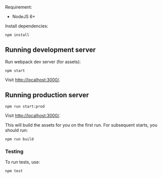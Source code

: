 
Requirement:

- NodeJS 6+

Install dependencies:

```
npm install
```

## Running development server

Run webpack dev server (for assets):

```
npm start
```

Visit [http://localhost:3000/](http://localhost:3000/).

## Running production server

```
npm run start:prod
```

Visit [http://localhost:3000/](http://localhost:3000/).

This will build the assets for you on the first run. For subsequent starts, you should run:

```
npm run build
```

### Testing

To run tests, use:

```
npm test
```
